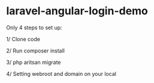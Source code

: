 laravel-angular-login-demo
==========================

Only 4 steps to set up:

1/ Clone code

2/ Run composer install

3/ php aritsan migrate

4/ Setting webroot and domain on your local
